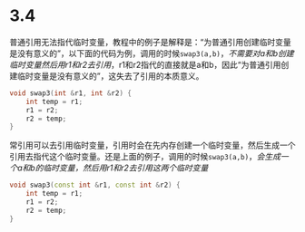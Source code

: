 # 3.4

普通引用无法指代临时变量，教程中的例子是解释是：“为普通引用创建临时变量是没有意义的”，以下面的代码为例，调用的时候`swap3(a,b)`，*不需要对a和b创建临时变量然后用r1和r2去引用*，r1和r2指代的直接就是a和b，因此“为普通引用创建临时变量是没有意义的”，这失去了引用的本质意义。
```cpp
void swap3(int &r1, int &r2) {
    int temp = r1;
    r1 = r2;
    r2 = temp;
}
```

常引用可以去引用临时变量，引用时会在先内存创建一个临时变量，然后生成一个引用去指代这个临时变量。还是上面的例子，调用的时候`swap3(a,b)`，*会生成一个a和b的临时变量，然后用r1和r2去引用这两个临时变量*
```cpp
void swap3(const int &r1, const int &r2) {
    int temp = r1;
    r1 = r2;
    r2 = temp;
}
```